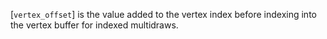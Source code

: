 [`vertex_offset`] is the value added to the vertex index before
indexing into the vertex buffer for indexed multidraws.
